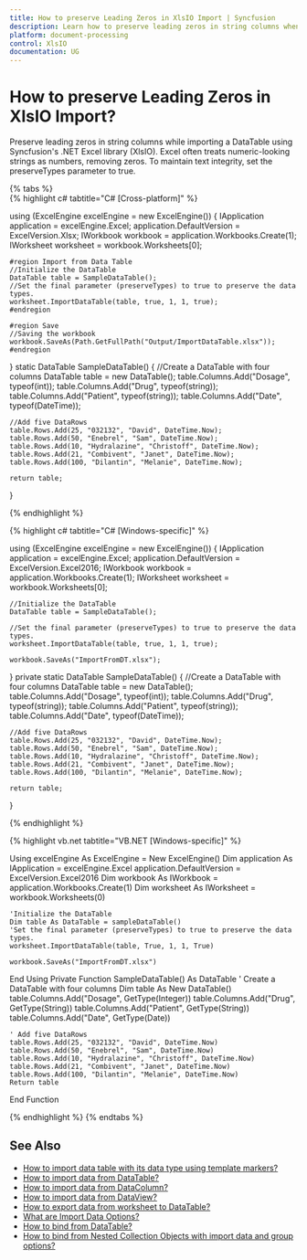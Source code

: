 ```yaml
---
title: How to preserve Leading Zeros in XlsIO Import | Syncfusion
description: Learn how to preserve leading zeros in string columns when importing a DataTable in Syncfusion's .NET Excel library (XlsIO). Includes code examples for maintaining data types.
platform: document-processing
control: XlsIO
documentation: UG
---
```


# How to preserve Leading Zeros in XlsIO Import?

Preserve leading zeros in string columns while importing a DataTable using Syncfusion's .NET Excel library (XlsIO). Excel often treats numeric-looking strings as numbers, removing zeros. To maintain text integrity, set the preserveTypes parameter to true.

{% tabs %}  
{% highlight c# tabtitle="C# [Cross-platform]" %}

using (ExcelEngine excelEngine = new ExcelEngine())
{
    IApplication application = excelEngine.Excel;
    application.DefaultVersion = ExcelVersion.Xlsx;
    IWorkbook workbook = application.Workbooks.Create(1);
    IWorksheet worksheet = workbook.Worksheets[0];

    #region Import from Data Table
    //Initialize the DataTable
    DataTable table = SampleDataTable();
    //Set the final parameter (preserveTypes) to true to preserve the data types.
    worksheet.ImportDataTable(table, true, 1, 1, true);
    #endregion

    #region Save
    //Saving the workbook
    workbook.SaveAs(Path.GetFullPath("Output/ImportDataTable.xlsx"));                
    #endregion                
}
static DataTable SampleDataTable()
{
    //Create a DataTable with four columns
    DataTable table = new DataTable();
    table.Columns.Add("Dosage", typeof(int));
    table.Columns.Add("Drug", typeof(string));
    table.Columns.Add("Patient", typeof(string));
    table.Columns.Add("Date", typeof(DateTime));

    //Add five DataRows
    table.Rows.Add(25, "032132", "David", DateTime.Now);
    table.Rows.Add(50, "Enebrel", "Sam", DateTime.Now);
    table.Rows.Add(10, "Hydralazine", "Christoff", DateTime.Now);
    table.Rows.Add(21, "Combivent", "Janet", DateTime.Now);
    table.Rows.Add(100, "Dilantin", "Melanie", DateTime.Now);

    return table;
}

{% endhighlight %}

{% highlight c# tabtitle="C# [Windows-specific]" %}

using (ExcelEngine excelEngine = new ExcelEngine())
{
    IApplication application = excelEngine.Excel;
    application.DefaultVersion = ExcelVersion.Excel2016;
    IWorkbook workbook = application.Workbooks.Create(1);
    IWorksheet worksheet = workbook.Worksheets[0];

    //Initialize the DataTable
    DataTable table = SampleDataTable();
	
    //Set the final parameter (preserveTypes) to true to preserve the data types.
    worksheet.ImportDataTable(table, true, 1, 1, true);

    workbook.SaveAs("ImportFromDT.xlsx");
}
private static DataTable SampleDataTable()
{
    //Create a DataTable with four columns
    DataTable table = new DataTable();
    table.Columns.Add("Dosage", typeof(int));
    table.Columns.Add("Drug", typeof(string));
    table.Columns.Add("Patient", typeof(string));
    table.Columns.Add("Date", typeof(DateTime));

    //Add five DataRows
    table.Rows.Add(25, "032132", "David", DateTime.Now);
    table.Rows.Add(50, "Enebrel", "Sam", DateTime.Now);
    table.Rows.Add(10, "Hydralazine", "Christoff", DateTime.Now);
    table.Rows.Add(21, "Combivent", "Janet", DateTime.Now);
    table.Rows.Add(100, "Dilantin", "Melanie", DateTime.Now);

    return table;
}

{% endhighlight %}

{% highlight vb.net tabtitle="VB.NET [Windows-specific]" %}

Using excelEngine As ExcelEngine = New ExcelEngine()
    Dim application As IApplication = excelEngine.Excel
    application.DefaultVersion = ExcelVersion.Excel2016
    Dim workbook As IWorkbook = application.Workbooks.Create(1)
    Dim worksheet As IWorksheet = workbook.Worksheets(0)

    'Initialize the DataTable
    Dim table As DataTable = sampleDataTable()
    'Set the final parameter (preserveTypes) to true to preserve the data types.
    worksheet.ImportDataTable(table, True, 1, 1, True)

    workbook.SaveAs("ImportFromDT.xlsx")
End Using
Private Function SampleDataTable() As DataTable
    ' Create a DataTable with four columns
    Dim table As New DataTable()
    table.Columns.Add("Dosage", GetType(Integer))
    table.Columns.Add("Drug", GetType(String))
    table.Columns.Add("Patient", GetType(String))
    table.Columns.Add("Date", GetType(Date))

    ' Add five DataRows
    table.Rows.Add(25, "032132", "David", DateTime.Now)
    table.Rows.Add(50, "Enebrel", "Sam", DateTime.Now)
    table.Rows.Add(10, "Hydralazine", "Christoff", DateTime.Now)
    table.Rows.Add(21, "Combivent", "Janet", DateTime.Now)
    table.Rows.Add(100, "Dilantin", "Melanie", DateTime.Now)
    Return table
End Function

{% endhighlight %}
{% endtabs %}

## See Also

* [How to import data table with its data type using template markers?](https://help.syncfusion.com/document-processing/excel/excel-library/net/faqs/how-to-import-data-table-with-its-data-type-using-template-markers)
* [How to import data from DataTable?](https://help.syncfusion.com/file-formats/xlsio/working-with-data#import-data-from-datatable)
* [How to import data from DataColumn?](https://help.syncfusion.com/file-formats/xlsio/working-with-data#import-data-from-datacolumn)
* [How to import data from DataView?](https://help.syncfusion.com/file-formats/xlsio/working-with-data#import-data-from-dataview)
* [How to export data from worksheet to DataTable?](https://help.syncfusion.com/file-formats/xlsio/working-with-data#import-data-from-datatable)
* [What are Import Data Options?](https://help.syncfusion.com/file-formats/xlsio/working-with-data#import-data-options)
* [How to bind from DataTable?](https://help.syncfusion.com/file-formats/xlsio/working-with-template-markers#bind-from-datatable)
* [How to bind from Nested Collection Objects with import data and group options?](https://help.syncfusion.com/file-formats/xlsio/working-with-template-markers#bind-from-nested-collection-objects-with-import-data-and-group-options)